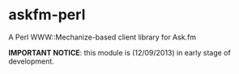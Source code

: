 askfm-perl
==========

A Perl WWW::Mechanize-based client library for Ask.fm

**IMPORTANT NOTICE**: this module is (12/09/2013) in early stage of development.
